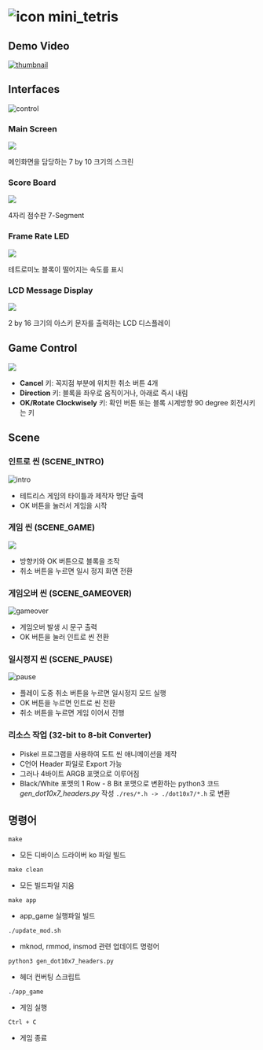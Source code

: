 # ![icon](img/icon.png) mini_tetris

## Demo Video

[![thumbnail](img/video_thumbnail.png)](https://youtu.be/--UvrgKFGB0)

## Interfaces

![control](img/game_control.png)

### **Main Screen**
![](img/dot_matrix.png)

메인화면을 담당하는 7 by 10 크기의 스크린

### **Score Board**
![](img/seven_segment.png)

4자리 점수판 7-Segment

### **Frame Rate LED**
![](img/led.png)

테트로미노 블록이 떨어지는 속도를 표시

### **LCD Message Display**
![](img/lcd_text_display.png)

2 by 16 크기의 아스키 문자를 출력하는 LCD 디스플레이
  
## Game Control

![](img/direction.png)

* **Cancel** 키: 꼭지점 부분에 위치한 취소 버튼 4개
* **Direction** 키: 블록을 좌우로 움직이거나, 아래로 즉시 내림
* **OK/Rotate Clockwisely** 키: 확인 버튼 또는 블록 시계방향 90 degree 회전시키는 키

## Scene

### 인트로 씬 (SCENE_INTRO)

![intro](img/scene_intro.gif)

* 테트리스 게임의 타이틀과 제작자 명단 출력
* OK 버튼을 눌러서 게임을 시작

### 게임 씬 (SCENE_GAME)

![](img/dot_matrix2.png)

* 방향키와 OK 버튼으로 블록을 조작
* 취소 버튼을 누르면 일시 정지 화면 전환

### 게임오버 씬 (SCENE_GAMEOVER)

![gameover](img/scene_gameover.gif)

* 게임오버 발생 시 문구 출력
* OK 버튼을 눌러 인트로 씬 전환


### 일시정지 씬 (SCENE_PAUSE)

![pause](img/scene_pause.gif)

* 플레이 도중 취소 버튼을 누르면 일시정지 모드 실행
* OK 버튼을 누르면 인트로 씬 전환
* 취소 버튼을 누르면 게임 이어서 진행

### 리소스 작업 (32-bit to 8-bit Converter)

* Piskel 프로그램을 사용하여 도트 씬 애니메이션을 제작
* C언어 Header 파일로 Export 가능
* 그러나 4바이트 ARGB 포맷으로 이루어짐
* Black/White 포맷의 1 Row - 8 Bit 포맷으로 변환하는 python3 코드 *gen_dot10x7_headers.py* 작성 
`./res/*.h -> ./dot10x7/*.h` 로 변환

## 명령어

`make`

* 모든 디바이스 드라이버 ko 파일 빌드

`make clean`

* 모든 빌드파일 지움

`make app`

* app_game 실행파일 빌드

`./update_mod.sh`

* mknod, rmmod, insmod 관련 업데이트 명령어

`python3 gen_dot10x7_headers.py`

* 헤더 컨버팅 스크립트

`./app_game`

* 게임 실행

`Ctrl + C`

* 게임 종료